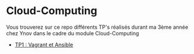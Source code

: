 # Cloud-Computing
Vous trouverez sur ce repo différents TP's réalisés durant ma 3ème année chez Ynov dans le cadre du module Cloud-Computing

- [TP1 : Vagrant et Ansible](https://github.com/yrlan-montagnier/Cloud-Computing/tree/main/TP1)
